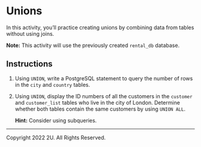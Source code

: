# Unions

In this activity, you’ll practice creating unions by combining data from tables without using joins. 

**Note:** This activity will use the previously created `rental_db` database.

## Instructions

1. Using `UNION`, write a PostgreSQL statement to query the number of rows in the `city` and `country` tables.

2. Using `UNION`, display the ID numbers of all the customers in the `customer` and `customer_list` tables who live in the city of London. Determine whether both tables contain the same customers by using `UNION ALL`.

    **Hint:** Consider using subqueries.

---

Copyright 2022 2U. All Rights Reserved.